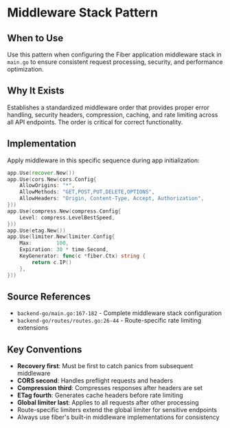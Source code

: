 # Middleware Stack Pattern

## When to Use
Use this pattern when configuring the Fiber application middleware stack in `main.go` to ensure consistent request processing, security, and performance optimization.

## Why It Exists
Establishes a standardized middleware order that provides proper error handling, security headers, compression, caching, and rate limiting across all API endpoints. The order is critical for correct functionality.

## Implementation
Apply middleware in this specific sequence during app initialization:

```go
app.Use(recover.New())
app.Use(cors.New(cors.Config{
    AllowOrigins: "*",
    AllowMethods: "GET,POST,PUT,DELETE,OPTIONS",
    AllowHeaders: "Origin, Content-Type, Accept, Authorization",
}))
app.Use(compress.New(compress.Config{
    Level: compress.LevelBestSpeed,
}))
app.Use(etag.New())
app.Use(limiter.New(limiter.Config{
    Max:        100,
    Expiration: 30 * time.Second,
    KeyGenerator: func(c *fiber.Ctx) string {
        return c.IP()
    },
}))
```

## Source References
- `backend-go/main.go:167-182` - Complete middleware stack configuration
- `backend-go/routes/routes.go:26-44` - Route-specific rate limiting extensions

## Key Conventions
- **Recovery first**: Must be first to catch panics from subsequent middleware
- **CORS second**: Handles preflight requests and headers
- **Compression third**: Compresses responses after headers are set
- **ETag fourth**: Generates cache headers before rate limiting
- **Global limiter last**: Applies to all requests after other processing
- Route-specific limiters extend the global limiter for sensitive endpoints
- Always use fiber's built-in middleware implementations for consistency